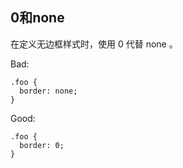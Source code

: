 ## 0和none

在定义无边框样式时，使用 0 代替 none 。

Bad:

```
.foo {
  border: none;
}
```

Good:

```
.foo {
  border: 0;
}
```
